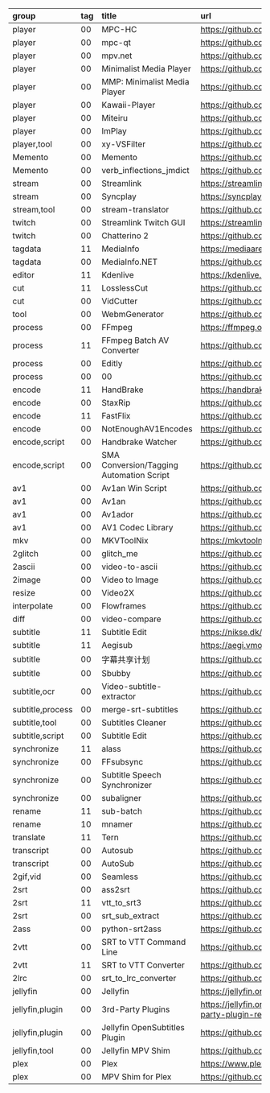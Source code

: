 group            | tag | title                                    | url
:-               | :-  | :-                                       | :-
player           | 00  | MPC-HC                                   | https://github.com/clsid2/mpc-hc
player           | 00  | mpc-qt                                   | https://github.com/mpc-qt/mpc-qt
player           | 00  | mpv.net                                  | https://github.com/mpvnet-player/mpv.net
player           | 00  | Minimalist Media Player                  | https://github.com/bazzacuda/minimalistmediaplayerx
player           | 00  | MMP: Minimalist Media Player             | https://github.com/BazzaCuda/MinimalistMediaPlayerX
player           | 00  | Kawaii-Player                            | https://github.com/kanishka-linux/kawaii-player
player           | 00  | Miteiru                                  | https://github.com/hockyy/miteiru
player           | 00  | ImPlay                                   | https://github.com/tsl0922/ImPlay
player,tool      | 00  | xy-VSFilter                              | https://github.com/Cyberbeing/xy-VSFilter
Memento          | 00  | Memento                                  | https://github.com/ripose-jp/memento
Memento          | 00  | verb_inflections_jmdict                  | https://github.com/precondition/verb_inflections_jmdict
stream           | 00  | Streamlink                               | https://streamlink.github.io
stream           | 00  | Syncplay                                 | https://syncplay.pl
stream,tool      | 00  | stream-translator                        | https://github.com/fortypercnt/stream-translator
twitch           | 00  | Streamlink Twitch GUI                    | https://streamlink.github.io/streamlink-twitch-gui
twitch           | 00  | Chatterino 2                             | https://github.com/Chatterino/chatterino2
tagdata          | 11  | MediaInfo                                | https://mediaarea.net/en/MediaInfo
tagdata          | 00  | MediaInfo.NET                            | https://github.com/stax76/MediaInfo.NET
editor           | 11  | Kdenlive                                 | https://kdenlive.org
cut              | 11  | LosslessCut                              | https://github.com/mifi/lossless-cut
cut              | 00  | VidCutter                                | https://github.com/ozmartian/vidcutter
tool             | 00  | WebmGenerator                            | https://github.com/dfaker/WebmGenerator
process          | 00  | FFmpeg                                   | https://ffmpeg.org
process          | 11  | FFmpeg Batch AV Converter                | https://github.com/eibol/ffmpeg_batch
process          | 00  | Editly                                   | https://github.com/mifi/editly
process          | 00  | 00                                       | https://github.com/Zulko/moviepy
encode           | 11  | HandBrake                                | https://handbrake.fr
encode           | 00  | StaxRip                                  | https://github.com/staxrip/staxrip
encode           | 11  | FastFlix                                 | https://github.com/cdgriffith/FastFlix
encode           | 00  | NotEnoughAV1Encodes                      | https://github.com/Alkl58/NotEnoughAV1Encodes
encode,script    | 00  | Handbrake Watcher                        | https://github.com/shannah/handbrake-watcher
encode,script    | 00  | SMA Conversion/Tagging Automation Script | https://github.com/mdhiggins/sickbeard_mp4_automator
av1              | 00  | Av1an Win Script                         | https://github.com/Hishiro64/av1an-win-script
av1              | 00  | Av1an                                    | https://github.com/master-of-zen/Av1an
av1              | 00  | Av1ador                                  | https://github.com/porcino/Av1ador
av1              | 00  | AV1 Codec Library                        | https://github.com/m-ab-s/aom
mkv              | 00  | MKVToolNix                               | https://mkvtoolnix.download
2glitch          | 00  | glitch_me                                | https://github.com/noelleleigh/glitch_me
2ascii           | 00  | video-to-ascii                           | https://github.com/joelibaceta/video-to-ascii
2image           | 00  | Video to Image                           | https://github.com/chjinny/video_to_image
resize           | 00  | Video2X                                  | https://github.com/k4yt3x/video2x
interpolate      | 00  | Flowframes                               | https://github.com/n00mkrad/flowframes
diff             | 00  | video-compare                            | https://github.com/pixop/video-compare
subtitle         | 11  | Subtitle Edit                            | https://nikse.dk/subtitleedit
subtitle         | 11  | Aegisub                                  | https://aegi.vmoe.info
subtitle         | 00  | 字幕共享计划                             | https://github.com/foxofice/sub_share
subtitle         | 00  | Sbubby                                   | https://github.com/kokseen1/Sbubby
subtitle,ocr     | 00  | Video-subtitle-extractor                 | https://github.com/YaoFANGUK/video-subtitle-extractor
subtitle,process | 00  | merge-srt-subtitles                      | https://github.com/malfroid/merge-srt-subtitles
subtitle,tool    | 00  | Subtitles Cleaner                        | https://github.com/yuvalsol/SubtitlesCleaner
subtitle,script  | 00  | Subtitle Edit                            | https://github.com/SubtitleEdit/plugins
synchronize      | 11  | alass                                    | https://github.com/kaegi/alass
synchronize      | 00  | FFsubsync                                | https://github.com/smacke/ffsubsync
synchronize      | 00  | Subtitle Speech Synchronizer             | https://github.com/sc0ty/subsync
synchronize      | 00  | subaligner                               | https://github.com/baxtree/subaligner
rename           | 11  | sub-batch                                | https://github.com/kl/sub-batch
rename           | 10  | mnamer                                   | https://github.com/jkwill87/mnamer
translate        | 11  | Tern                                     | https://github.com/1c7/Translate-Subtitle-File
transcript       | 00  | Autosub                                  | https://github.com/jiaox99/autosub
transcript       | 00  | AutoSub                                  | https://github.com/abhirooptalasila/AutoSub
2gif,vid         | 00  | Seamless                                 | https://github.com/Quozul/seamless
2srt             | 00  | ass2srt                                  | https://github.com/zcq100/ass2srt
2srt             | 11  | vtt_to_srt3                              | https://github.com/jsonzilla/vtt_to_srt3
2srt             | 00  | srt_sub_extract                          | https://github.com/cyizhuo/srt_sub_extract
2ass             | 00  | python-srt2ass                           | https://github.com/ewwink/python-srt2ass
2vtt             | 00  | SRT to VTT Command Line                  | https://github.com/nwoltman/srt-to-vtt-cl
2vtt             | 11  | SRT to VTT Converter                     | https://github.com/nwoltman/srt-to-vtt-converter
2lrc             | 00  | srt_to_lrc_converter                     | https://github.com/KyrillosAkram/srt_to_lrc_converter
jellyfin         | 00  | Jellyfin                                 | https://jellyfin.org/
jellyfin,plugin  | 00  | 3rd-Party Plugins                        | https://jellyfin.org/docs/general/server/plugins/index.html#3rd-party-plugin-repositories
jellyfin,plugin  | 00  | Jellyfin OpenSubtitles Plugin            | https://github.com/jellyfin/jellyfin-plugin-opensubtitles
jellyfin,tool    | 00  | Jellyfin MPV Shim                        | https://github.com/jellyfin/jellyfin-mpv-shim
plex             | 00  | Plex                                     | https://www.plex.tv/
plex             | 00  | MPV Shim for Plex                        | https://github.com/iwalton3/plex-mpv-shim
